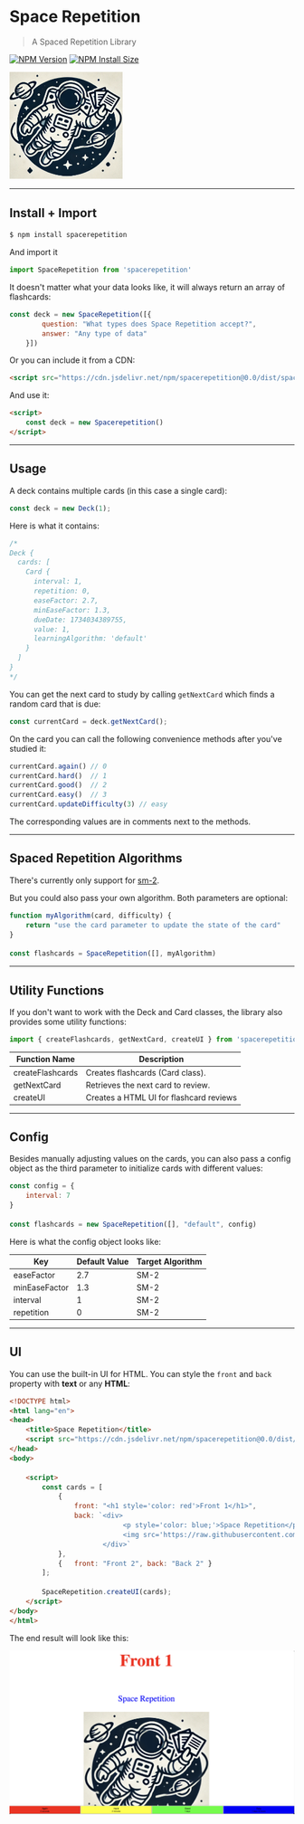 # Space Repetition

> A Spaced Repetition Library

[![NPM Version][npm-version-image]][npm-url]
[![NPM Install Size][npm-install-size-image]][npm-install-size-url]

<img src="https://raw.githubusercontent.com/anderslatif/SpaceRepetition/main/assets/spacerepetitionlogo.png" alt="space spaced repetition logo" width="200" >


---

## Install + Import

```bash
$ npm install spacerepetition
```

And import it

```javascript
import SpaceRepetition from 'spacerepetition'
```

It doesn't matter what your data looks like, it will always return an array of flashcards:

```javascript
const deck = new SpaceRepetition([{ 
        question: "What types does Space Repetition accept?", 
        answer: "Any type of data" 
    }])
```

Or you can include it from a CDN:

```html
<script src="https://cdn.jsdelivr.net/npm/spacerepetition@0.0/dist/spacerepetition.min.js"></script>
```

And use it:

```html
<script>
    const deck = new Spacerepetition()
</script>
```

---

## Usage

A deck contains multiple cards (in this case a single card):

```javascript
const deck = new Deck(1);
```

Here is what it contains:

```javascript
/* 
Deck {
  cards: [
    Card {
      interval: 1,
      repetition: 0,
      easeFactor: 2.7,
      minEaseFactor: 1.3,
      dueDate: 1734034389755,
      value: 1,
      learningAlgorithm: 'default'
    }
  ]
}
*/

```

You can get the next card to study by calling `getNextCard` which finds a random card that is due:

```javascript
const currentCard = deck.getNextCard();
```

On the card you can call the following convenience methods after you've studied it:

```javascript
currentCard.again() // 0
currentCard.hard()  // 1
currentCard.good()  // 2
currentCard.easy()  // 3
currentCard.updateDifficulty(3) // easy
```

The corresponding values are in comments next to the methods.

---

## Spaced Repetition Algorithms

There's currently only support for [sm-2](https://en.wikipedia.org/wiki/SuperMemo).

But you could also pass your own algorithm. Both parameters are optional:

```javascript
function myAlgorithm(card, difficulty) {
    return "use the card parameter to update the state of the card"
}

const flashcards = SpaceRepetition([], myAlgorithm)
```

---

## Utility Functions

If you don't want to work with the Deck and Card classes, the library also provides some utility functions:

```javascript
import { createFlashcards, getNextCard, createUI } from 'spacerepetition'
```

| Function Name      | Description                                |
|--------------------|--------------------------------------------|
| createFlashcards   | Creates flashcards (Card class).           |
| getNextCard        | Retrieves the next card to review.         |
| createUI           | Creates a HTML UI for flashcard reviews    |


---

## Config

Besides manually adjusting values on the cards, you can also pass a config object as the third parameter to initialize cards with different values:

```javascript
const config = {
    interval: 7
}

const flashcards = new SpaceRepetition([], "default", config)
```

Here is what the config object looks like:


| Key              | Default Value | Target Algorithm |
|------------------|---------------|------------------|
| easeFactor       | 2.7           | SM-2             |
| minEaseFactor    | 1.3           | SM-2             |
| interval         | 1             | SM-2             |
| repetition       | 0             | SM-2             |


---

## UI

You can use the built-in UI for HTML. You can style the `front` and `back` property with **text** or any **HTML**:

```html
<!DOCTYPE html>
<html lang="en">
<head>
    <title>Space Repetition</title>
    <script src="https://cdn.jsdelivr.net/npm/spacerepetition@0.0/dist/spacerepetition.min.js"></script>
</head>
<body>
    
    <script>
        const cards = [
            {   
                front: "<h1 style='color: red'>Front 1</h1>", 
                back: `<div>
                            <p style='color: blue;'>Space Repetition</p>
                            <img src='https://raw.githubusercontent.com/anderslatif/SpaceRepetition/main/spacerepetitionlogo.png'>
                       </div>` 
            },
            {   front: "Front 2", back: "Back 2" }
        ];

        SpaceRepetition.createUI(cards);
    </script>
</body>
</html>
```

The end result will look like this:

<img src="https://raw.githubusercontent.com/anderslatif/SpaceRepetition/main/assets/ui_example.png" alt="space spaced repetition logo" width="700" >


[npm-version-image]: https://img.shields.io/npm/v/spacerepetition.svg
[npm-url]: https://www.npmjs.com/package/spacerepetition
[npm-install-size-image]: https://packagephobia.com/badge?p=spacerepetition
[npm-install-size-url]: https://packagephobia.com/result?p=spacerepetition
